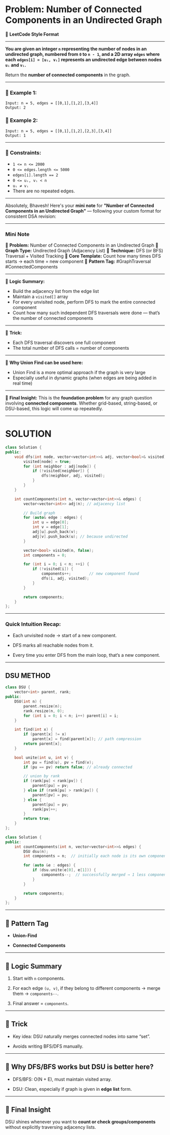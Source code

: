 # **Problem: Number of Connected Components in an Undirected Graph**

📄 **LeetCode Style Format**

---

**You are given an integer `n` representing the number of nodes in an undirected graph, numbered from `0` to `n - 1`, and a 2D array `edges` where each `edges[i] = [uᵢ, vᵢ]` represents an undirected edge between nodes `uᵢ` and `vᵢ`.**

Return the **number of connected components** in the graph.

---

### 🔸 **Example 1:**

```
Input: n = 5, edges = [[0,1],[1,2],[3,4]]
Output: 2
```

### 🔸 **Example 2:**

```
Input: n = 5, edges = [[0,1],[1,2],[2,3],[3,4]]
Output: 1
```

---

### 🔹 **Constraints:**

* `1 <= n <= 2000`
* `0 <= edges.length <= 5000`
* `edges[i].length == 2`
* `0 <= uᵢ, vᵢ < n`
* `uᵢ ≠ vᵢ`
* There are no repeated edges.

---
Absolutely, Bhavesh! Here's your **mini note** for **"Number of Connected Components in an Undirected Graph"** — following your custom format for consistent DSA revision:

---

### **Mini Note**

🔹 **Problem:** Number of Connected Components in an Undirected Graph
🔹 **Graph Type:** Undirected Graph (Adjacency List)
🔹 **Technique:** DFS (or BFS) Traversal + Visited Tracking
🔹 **Core Template:** Count how many times DFS starts → each time = new component
🔹 **Pattern Tag:** #GraphTraversal #ConnectedComponents

---

🔸 **Logic Summary:**

* Build the adjacency list from the edge list
* Maintain a `visited[]` array
* For every unvisited node, perform DFS to mark the entire connected component
* Count how many such independent DFS traversals were done — that’s the number of connected components

---

🔸 **Trick:**

* Each DFS traversal discovers one full component
* The total number of DFS calls = number of components

---

🔸 **Why Union Find can be used here:**

* Union Find is a more optimal approach if the graph is very large
* Especially useful in dynamic graphs (when edges are being added in real time)

---

🔸 **Final Insight:**
This is the **foundation problem** for any graph question involving **connected components**. Whether grid-based, string-based, or DSU-based, this logic will come up repeatedly.


---

# SOLUTION

```cpp
class Solution {
public:
    void dfs(int node, vector<vector<int>>& adj, vector<bool>& visited) {
        visited[node] = true;
        for (int neighbor : adj[node]) {
            if (!visited[neighbor]) {
                dfs(neighbor, adj, visited);
            }
        }
    }

    int countComponents(int n, vector<vector<int>>& edges) {
        vector<vector<int>> adj(n); // adjacency list

        // Build graph
        for (auto& edge : edges) {
            int u = edge[0];
            int v = edge[1];
            adj[u].push_back(v);
            adj[v].push_back(u); // because undirected
        }

        vector<bool> visited(n, false);
        int components = 0;

        for (int i = 0; i < n; ++i) {
            if (!visited[i]) {
                components++;        // new component found
                dfs(i, adj, visited);
            }
        }

        return components;
    }
};
```

---

### Quick Intuition Recap:

- Each unvisited node → start of a new component.
    
- DFS marks all reachable nodes from it.
    
- Every time you enter DFS from the main loop, that’s a new component.
    
---


## DSU METHOD


```cpp
class DSU {
    vector<int> parent, rank;
public:
    DSU(int n) {
        parent.resize(n);
        rank.resize(n, 0);
        for (int i = 0; i < n; i++) parent[i] = i;
    }

    int find(int x) {
        if (parent[x] != x)
            parent[x] = find(parent[x]); // path compression
        return parent[x];
    }

    bool unite(int u, int v) {
        int pu = find(u), pv = find(v);
        if (pu == pv) return false; // already connected

        // union by rank
        if (rank[pu] < rank[pv]) {
            parent[pu] = pv;
        } else if (rank[pu] > rank[pv]) {
            parent[pv] = pu;
        } else {
            parent[pu] = pv;
            rank[pv]++;
        }
        return true;
    }
};

class Solution {
public:
    int countComponents(int n, vector<vector<int>>& edges) {
        DSU dsu(n);
        int components = n;  // initially each node is its own component

        for (auto &e : edges) {
            if (dsu.unite(e[0], e[1])) {
                components--;  // successfully merged → 1 less component
            }
        }

        return components;
    }
};
```

---

## 🔹 Pattern Tag

- **Union-Find**
    
- **Connected Components**
    

---

## 🔸 Logic Summary

1. Start with `n` components.
    
2. For each edge `(u, v)`, if they belong to different components → merge them → `components--`.
    
3. Final answer = `components`.
    

---

## 🔸 Trick

- Key idea: DSU naturally merges connected nodes into same “set”.
    
- Avoids writing BFS/DFS manually.
    

---

## 🔸 Why DFS/BFS works but DSU is better here?

- DFS/BFS: O(N + E), must maintain visited array.
    
- DSU: Clean, especially if graph is given in **edge list** form.
    

---

## 🔸 Final Insight

DSU shines whenever you want to **count or check groups/components** without explicitly traversing adjacency lists.



